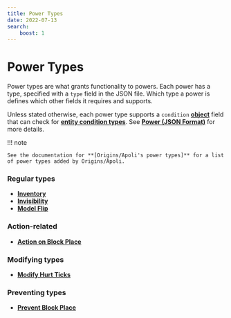 ```yaml
---
title: Power Types
date: 2022-07-13
search:
    boost: 1
---
```


#   Power Types

Power types are what grants functionality to powers. Each power has a type, specified with a `type` field in the JSON file. Which type a power is defines which other fields it requires and supports.

Unless stated otherwise, each power type supports a `condition` **[object]** field that can check for **[entity condition types]**. See **[Power (JSON Format)]** for more details.

!!! note

    See the documentation for **[Origins/Apoli's power types]** for a list of power types added by Origins/Apoli.


### Regular types

* [**Inventory**](power_types/inventory.md)
* [**Invisibility**](power_types/invisibility.md)
* [**Model Flip**](power_types/model_flip.md)


### Action-related

* [**Action on Block Place**](power_types/action_on_block_place.md)


### Modifying types

* [**Modify Hurt Ticks**](power_types/modify_hurt_ticks.md)


### Preventing types

* [**Prevent Block Place**](power_types/prevent_block_place.md)



[object]: https://origins.readthedocs.io/en/latest/types/data_types/object
[entity condition types]: https://origins.readthedocs.io/en/latest/types/entity_condition_types
[Power (JSON Format)]: https://origins.readthedocs.io/en/latest/json/power
[Origins/Apoli's power types]: https://origins.readthedocs.io/en/latest/types/power_types
